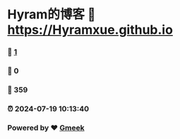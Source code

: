 # Hyram的博客 :link: https://Hyramxue.github.io 
### :page_facing_up: [1](https://Hyramxue.github.io/tag.html) 
### :speech_balloon: 0 
### :hibiscus: 359 
### :alarm_clock: 2024-07-19 10:13:40 
### Powered by :heart: [Gmeek](https://github.com/Meekdai/Gmeek)
